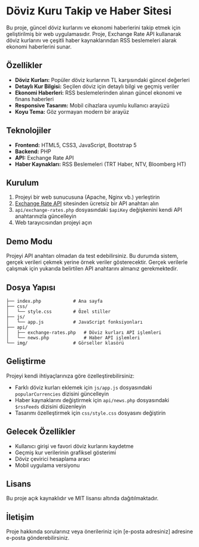 # Döviz Kuru Takip ve Haber Sitesi

Bu proje, güncel döviz kurlarını ve ekonomi haberlerini takip etmek için geliştirilmiş bir web uygulamasıdır. Proje, Exchange Rate API kullanarak döviz kurlarını ve çeşitli haber kaynaklarından RSS beslemeleri alarak ekonomi haberlerini sunar.

## Özellikler

- **Döviz Kurları:** Popüler döviz kurlarının TL karşısındaki güncel değerleri
- **Detaylı Kur Bilgisi:** Seçilen döviz için detaylı bilgi ve geçmiş veriler
- **Ekonomi Haberleri:** RSS beslemelerinden alınan güncel ekonomi ve finans haberleri
- **Responsive Tasarım:** Mobil cihazlara uyumlu kullanıcı arayüzü
- **Koyu Tema:** Göz yormayan modern bir arayüz

## Teknolojiler

- **Frontend:** HTML5, CSS3, JavaScript, Bootstrap 5
- **Backend:** PHP
- **API:** Exchange Rate API
- **Haber Kaynakları:** RSS Beslemeleri (TRT Haber, NTV, Bloomberg HT)

## Kurulum

1. Projeyi bir web sunucusuna (Apache, Nginx vb.) yerleştirin
2. [Exchange Rate API](https://www.exchangerate-api.com/) sitesinden ücretsiz bir API anahtarı alın
3. `api/exchange-rates.php` dosyasındaki `$apiKey` değişkenini kendi API anahtarınızla güncelleyin
4. Web tarayıcısından projeyi açın

## Demo Modu

Projeyi API anahtarı olmadan da test edebilirsiniz. Bu durumda sistem, gerçek verileri çekmek yerine örnek veriler gösterecektir. Gerçek verilerle çalışmak için yukarıda belirtilen API anahtarını almanız gerekmektedir.

## Dosya Yapısı

```
├── index.php            # Ana sayfa
├── css/
│   └── style.css        # Özel stiller
├── js/
│   └── app.js           # JavaScript fonksiyonları
├── api/
│   ├── exchange-rates.php   # Döviz kurları API işlemleri
│   └── news.php             # Haber API işlemleri
└── img/                 # Görseller klasörü
```

## Geliştirme

Projeyi kendi ihtiyaçlarınıza göre özelleştirebilirsiniz:

- Farklı döviz kurları eklemek için `js/app.js` dosyasındaki `popularCurrencies` dizisini güncelleyin
- Haber kaynaklarını değiştirmek için `api/news.php` dosyasındaki `$rssFeeds` dizisini düzenleyin
- Tasarımı özelleştirmek için `css/style.css` dosyasını değiştirin

## Gelecek Özellikler

- Kullanıcı girişi ve favori döviz kurlarını kaydetme
- Geçmiş kur verilerinin grafiksel gösterimi
- Döviz çevirici hesaplama aracı
- Mobil uygulama versiyonu

## Lisans

Bu proje açık kaynaklıdır ve MIT lisansı altında dağıtılmaktadır.

## İletişim

Proje hakkında sorularınız veya önerileriniz için [e-posta adresiniz] adresine e-posta gönderebilirsiniz.

